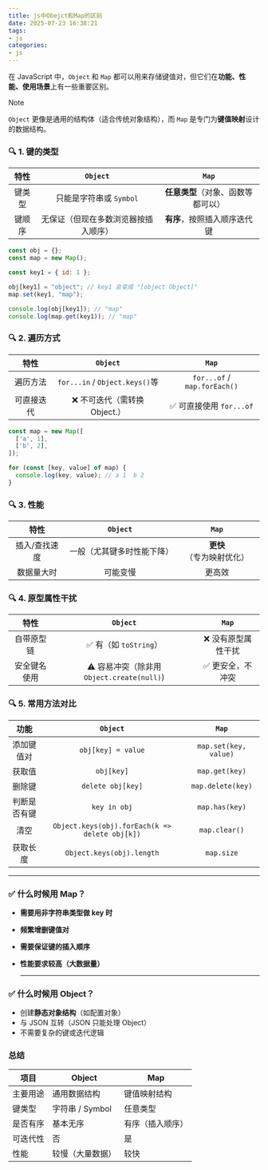 ```yaml
---
title: js中Obejct和Map的区别
date: 2025-07-23 16:38:21
tags:
- js
categories:
- js
---
```


在 JavaScript 中，`Object` 和 `Map` 都可以用来存储键值对，但它们在**功能、性能、使用场景**上有一些重要区别。

> [!NOTE]
>
> `Object` 更像是通用的结构体（适合传统对象结构），而 `Map` 是专门为**键值映射**设计的数据结构。

### 🔍 1. 键的类型

|  特性  |               `Object`               |               `Map`                |
| :----: | :----------------------------------: | :--------------------------------: |
| 键类型 |       只能是字符串或 `Symbol`        | **任意类型**（对象、函数等都可以） |
| 键顺序 | 无保证（但现在多数浏览器按插入顺序） |    **有序**，按照插入顺序迭代键    |

```js
const obj = {};
const map = new Map();

const key1 = { id: 1 };

obj[key1] = "object"; // key1 会变成 "[object Object]"
map.set(key1, "map");

console.log(obj[key1]); // "map"
console.log(map.get(key1)); // "map"

```

### 🔍 2. 遍历方式

|    特性    |            `Object`            |            `Map`             |
| :--------: | :----------------------------: | :--------------------------: |
|  遍历方法  | `for...in` / `Object.keys()`等 | `for...of` / `map.forEach()` |
| 可直接迭代 |  ❌ 不可迭代（需转换 Object.）  |   ✅ 可直接使用 `for...of`    |

```js
const map = new Map([
  ['a', 1],
  ['b', 2],
]);

for (const [key, value] of map) {
  console.log(key, value); // a 1  b 2
}

```

### 🔍 3. 性能

|     特性      |          `Object`          |          `Map`           |
| :-----------: | :------------------------: | :----------------------: |
| 插入/查找速度 | 一般（尤其键多时性能下降） | **更快**（专为映射优化） |
|  数据量大时   |          可能变慢          |          更高效          |

### 🔍 4. 原型属性干扰

|     特性     |                 `Object`                  |       `Map`        |
| :----------: | :---------------------------------------: | :----------------: |
|  自带原型链  |           ✅ 有（如 `toString`）           | ❌ 没有原型属性干扰 |
| 安全键名使用 | ⚠️ 容易冲突（除非用 `Object.create(null)`) |  ✅ 更安全，不冲突  |

### 🔍 5. 常用方法对比

|     功能     |                    `Object`                    |         `Map`         |
| :----------: | :--------------------------------------------: | :-------------------: |
|  添加键值对  |               `obj[key] = value`               | `map.set(key, value)` |
|    获取值    |                   `obj[key]`                   |    `map.get(key)`     |
|    删除键    |               `delete obj[key]`                |   `map.delete(key)`   |
| 判断是否有键 |                  `key in obj`                  |    `map.has(key)`     |
|     清空     | `Object.keys(obj).forEach(k => delete obj[k])` |     `map.clear()`     |
|   获取长度   |           `Object.keys(obj).length`            |      `map.size`       |

------

### ✅ 什么时候用 Map？

- **需要用非字符串类型做 key 时**

- **频繁增删键值对**

- **需要保证键的插入顺序**

- **性能要求较高（大数据量）**

  ------

  

### ✅ 什么时候用 Object？

- 创建**静态对象结构**（如配置对象）
- 与 JSON 互转（JSON 只能处理 Object）
- 不需要复杂的键或迭代逻辑

### 总结	

| 项目     | Object           | Map              |
| -------- | ---------------- | ---------------- |
| 主要用途 | 通用数据结构     | 键值映射结构     |
| 键类型   | 字符串 / Symbol  | 任意类型         |
| 是否有序 | 基本无序         | 有序（插入顺序） |
| 可迭代性 | 否               | 是               |
| 性能     | 较慢（大量数据） | 较快             |
